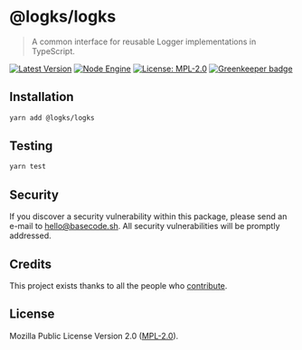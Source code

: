 # @logks/logks

> A common interface for reusable Logger implementations in TypeScript.

[![Latest Version](https://badgen.now.sh/npm/v/@logks/logks)](https://www.npmjs.com/package/@logks/logks)
[![Node Engine](https://badgen.now.sh/npm/node/@logks/logks)](https://www.npmjs.com/package/@logks/logks)
[![License: MPL-2.0](https://badgen.now.sh/badge/license/MPL-2.0/green)](https://mozilla.org/MPL/2.0/) [![Greenkeeper badge](https://badges.greenkeeper.io/logks/logks.svg)](https://greenkeeper.io/)

## Installation

```bash
yarn add @logks/logks
```

## Testing

```bash
yarn test
```

## Security

If you discover a security vulnerability within this package, please send an e-mail to hello@basecode.sh. All security vulnerabilities will be promptly addressed.

## Credits

This project exists thanks to all the people who [contribute](../../contributors).

## License

Mozilla Public License Version 2.0 ([MPL-2.0](./LICENSE)).
